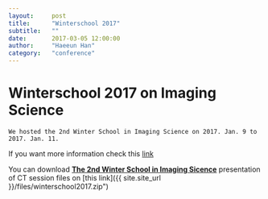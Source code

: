 ```yaml
---
layout:     post
title:      "Winterschool 2017"
subtitle:   ""
date:       2017-03-05 12:00:00
author:     "Haeeun Han"
category:   "conference"
---
```


# Winterschool 2017 on Imaging Science
	We hosted the 2nd Winter School in Imaging Science on 2017. Jan. 9 to 2017. Jan. 11. 
If you want more information check this [link](http://winterschool2017.mediviewsoft.com)

You can download **[The 2nd Winter School in Imaging Sicence](https://winterschool2017.mediviewsoft.com/)** presentation of CT session files on [this link]({{ site.site_url }}/files/winterschool2017.zip")
